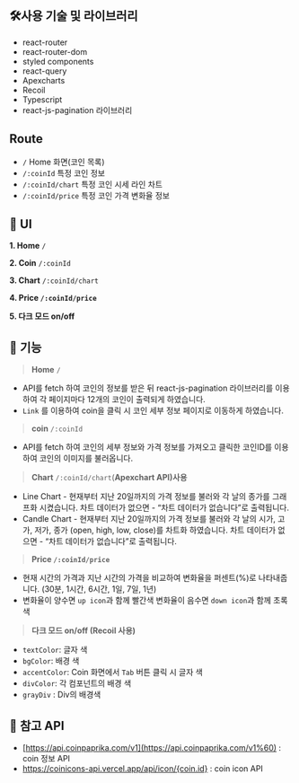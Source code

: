## **🛠사용 기술 및 라이브러리**

- react-router
- react-router-dom
- styled components
- react-query
- Apexcharts
- Recoil
- Typescript
- react-js-pagination 라이브러리

## Route

- `/` Home 화면(코인 목록)
- `/:coinId` 특정 코인 정보
- `/:coinId/chart` 특정 코인 시세 라인 차트
- `/:coinId/price` 특정 코인 가격 변화율 정보

## 🎨 UI

**1. Home** `/`

**2. Coin** `/:coinId`

**3. Chart** `/:coinId/chart`

**4. Price `/:coinId/price`**

**5. 다크 모드 on/off**


## **📝 기능**

> **Home** `/`
> 
- API를 fetch 하여 코인의 정보를 받은 뒤 react-js-pagination 라이브러리를 이용하여 
각 페이지마다 12개의 코인이 출력되게 하였습니다.
- `Link` 를 이용하여 coin을 클릭 시 코인 세부 정보 페이지로 이동하게 하였습니다.

> **coin** `/:coinId`
> 
- API를 fetch 하여 코인의 세부 정보와 가격 정보를 가져오고 클릭한 코인ID를 이용하여
코인의 이미지를 불러옵니다.

> **Chart** `/:coinId/chart`(**Apexchart API)사용**
> 
- Line Chart - 현재부터 지난 20일까지의 가격 정보를 불러와 각 날의 종가를 그래프화 시켰습니다. 
차트 데이터가 없으면 - “차트 데이터가 없습니다”로 출력됩니다.
- Candle Chart - 현재부터 지난 20일까지의 가격 정보를 불러와 각 날의 시가, 고가, 저가, 종가 (open, high, low, close)를 차트화 하였습니다.
차트 데이터가 없으면 - “차트 데이터가 없습니다”로 출력됩니다.

> **Price `/:coinId/price`**
> 
- 현재 시간의 가격과 지난 시간의 가격을 비교하여 변화율을 퍼센트(%)로 나타내줍니다.
(30분, 1시간, 6시간, 1일, 7일, 1년)
- 변화율이 양수면 `up icon`과 함께 빨간색
변화율이 음수면 `down icon`과 함께 초록색

> **다크 모드 on/off (Recoil 사용)**
> 
- `textColor`: 글자 색
- `bgColor`: 배경 색
- `accentColor`: Coin 화면에서 `Tab` 버튼 클릭 시 글자 색
- `divColor`: 각 컴포넌트의 배경 색
- `grayDiv` : Div의 배경색

## **📑 참고 API**

- [https://api.coinpaprika.com/v1](https://api.coinpaprika.com/v1%60) : coin 정보 API
- https://coinicons-api.vercel.app/api/icon/{coin.id} : coin icon API
